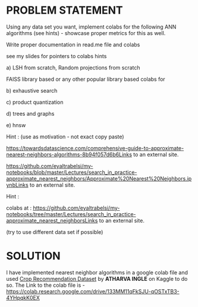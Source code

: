 # PROBLEM STATEMENT
Using any data set you want, implement colabs for the following ANN algorithms (see hints) - showcase proper metrics for this as well.

 

Write proper documentation in read.me file and colabs 

 
see my slides for pointers to colabs hints
 

a) LSH from scratch, Random projections from scratch

FAISS library based or any other popular library based colabs for 

b) exhaustive search

c) product quantization

d) trees and graphs

e) hnsw


Hint : (use as motivation - not exact copy paste)

https://towardsdatascience.com/comprehensive-guide-to-approximate-nearest-neighbors-algorithms-8b94f057d6b6Links to an external site.

https://github.com/eyaltrabelsi/my-notebooks/blob/master/Lectures/search_in_practice-approximate_nearest_neighbors/Approximate%20Nearest%20Neighbors.ipynbLinks to an external site.

 
Hint :

colabs at : https://github.com/eyaltrabelsi/my-notebooks/tree/master/Lectures/search_in_practice-approximate_nearest_neighborsLinks to an external site.

(try to use different data set if possible)


# SOLUTION

I have implemented nearest neighbor algorithms in a google colab file and used [Crop Recommendation Dataset](https://www.kaggle.com/datasets/atharvaingle/crop-recommendation-dataset) by **ATHARVA INGLE** on Kaggle to do so.
The Link to the colab file is - https://colab.research.google.com/drive/133MM11qFkSJU-qOSTxTB3-4YHpqkK0EX